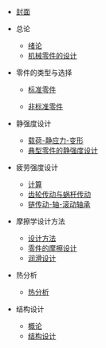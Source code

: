 - [封面](README.md)
- 总论

  - [绪论](ch01/README.md)
  - [机械零件的设计](ch02/README.md)

- 零件的类型与选择

  - [标准零件](ch03/README.md)

  - [非标准零件](ch04/README.md)

- 静强度设计

  - [载荷-静应力-变形](ch05/README.md)
  - [典型零件的静强度设计](ch06/README.md)

- 疲劳强度设计

  - [计算](ch07/README.md)
  - [齿轮传动与蜗杆传动](ch08/README.md)
  - [链传动-轴-滚动轴承](ch09/README.md)

- 摩擦学设计方法

  - [设计方法](ch10/README.md)
  - [零件的摩擦设计](ch11/README.md)
  - [润滑设计](ch12/README.md)

- 热分析

  - [热分析](ch13/README.md)

- 结构设计

  - [概论](ch14/README.md)
  - [结构设计](ch15/README.md)
